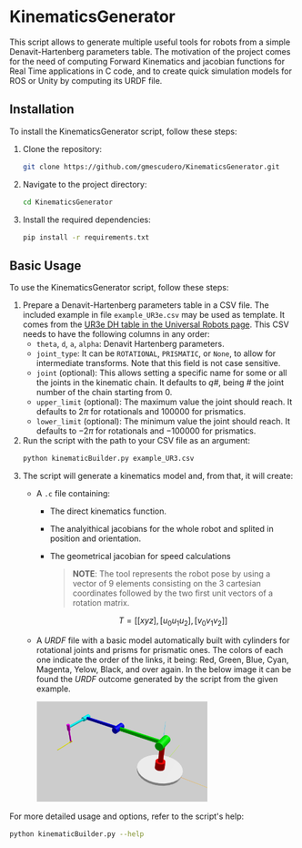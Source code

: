 # KinematicsGenerator

This script allows to generate multiple useful tools for robots from a simple Denavit-Hartenberg parameters table. The motivation of the project comes for the need of computing Forward Kinematics and jacobian functions for Real Time applications in C code, and to create quick simulation models for ROS or Unity by computing its URDF file.

## Installation

To install the KinematicsGenerator script, follow these steps:

1. Clone the repository:
    ```sh
    git clone https://github.com/gmescudero/KinematicsGenerator.git
    ```
1. Navigate to the project directory:
    ```sh
    cd KinematicsGenerator
    ```
1. Install the required dependencies:
    ```sh
    pip install -r requirements.txt
    ```

## Basic Usage

To use the KinematicsGenerator script, follow these steps:

1. Prepare a Denavit-Hartenberg parameters table in a CSV file. The included example in file `example_UR3e.csv` may be used as template. It comes from the [UR3e DH table in the Universal Robots page](
    https://www.universal-robots.com/articles/ur/application-installation/dh-parameters-for-calculations-of-kinematics-and-dynamics/). This CSV needs to have the following columns in any order:
    - `theta`, `d`, `a`, `alpha`: Denavit Hartenberg parameters.
    - `joint_type`: It can be `ROTATIONAL`, `PRISMATIC`, or `None`, to allow for intermediate transforms. Note that this field is not case sensitive. 
    - `joint` (optional): This allows setting a specific name for some or all the joints in the kinematic chain. It defaults to _q#_, being _#_ the joint number of the chain starting from 0.
    - `upper_limit` (optional): The maximum value the joint should reach. It defaults to $2\pi$ for rotationals and $100000$ for prismatics.
    - `lower_limit` (optional): The minimum value the joint should reach. It defaults to $-2\pi$ for rotationals and $-100000$ for prismatics.
2. Run the script with the path to your CSV file as an argument:
    ```sh
    python kinematicBuilder.py example_UR3.csv
    ```
3. The script will generate a kinematics model and, from that, it will create:
    - A `.c` file containing:
        - The direct kinematics function.
        - The analyithical jacobians for the whole robot and splited in position and orientation.
        - The geometrical jacobian for speed calculations

            > **NOTE**: The tool represents the robot pose by using a vector of 9 elements consisting on the 3 cartesian coordinates followed by the two first unit vectors of a rotation matrix.
            
            $$T = [[x y z], [u_0 u_1 u_2], [v_0 v_1 v_2]]$$

    - A *URDF* file with a basic model automatically built with cylinders for rotational joints and prisms for prismatic ones. The colors of each one indicate the order of the links, it being: Red, Green, Blue, Cyan, Magenta, Yelow, Black, and over again. In the below image it can be found the *URDF* outcome generated by the script from the given example.
    
        <img src="example_UR3e.png" alt="URDF outcome example" width="300"/>

For more detailed usage and options, refer to the script's help:
```sh
python kinematicBuilder.py --help
```